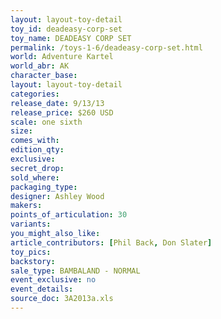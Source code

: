 ```yaml
---
layout: layout-toy-detail 
toy_id: deadeasy-corp-set
toy_name: DEADEASY CORP SET
permalink: /toys-1-6/deadeasy-corp-set.html
world: Adventure Kartel
world_abr: AK
character_base: 
layout: layout-toy-detail
categories: 
release_date: 9/13/13
release_price: $260 USD
scale: one sixth
size: 
comes_with: 
edition_qty: 
exclusive: 
secret_drop: 
sold_where: 
packaging_type: 
designer: Ashley Wood
makers: 
points_of_articulation: 30
variants: 
you_might_also_like: 
article_contributors: [Phil Back, Don Slater]
toy_pics: 
backstory: 
sale_type: BAMBALAND - NORMAL
event_exclusive: no
event_details: 
source_doc: 3A2013a.xls
---
```

